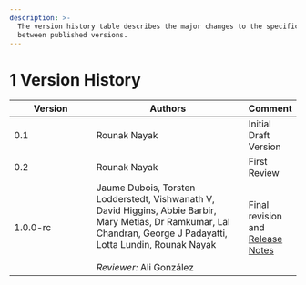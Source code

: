 ```yaml
---
description: >-
  The version history table describes the major changes to the specifications
  between published versions.
---
```


# 1 Version History

<table><thead><tr><th width="138.33333333333331">Version</th><th width="274">Authors</th><th>Comment</th></tr></thead><tbody><tr><td>0.1</td><td>Rounak Nayak</td><td>Initial Draft Version</td></tr><tr><td>0.2</td><td>Rounak Nayak</td><td>First Review</td></tr><tr><td>1.0.0-rc</td><td>Jaume Dubois, Torsten Lodderstedt, Vishwanath V, David Higgins, Abbie Barbir, Mary Metias, Dr Ramkumar, Lal Chandran, George J Padayatti, Lotta Lundin, Rounak Nayak<br><br><em>Reviewer:</em> Ali González</td><td>Final revision and <a href="https://app.gitbook.com/o/pxmRWOPoaU8fUAbbcrus/s/zdXe8NbIMZIv5sydPBf6/">Release Notes</a></td></tr></tbody></table>

